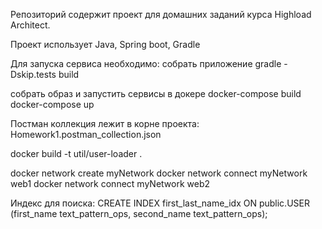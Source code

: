 Репозиторий содержит проект для домашних заданий курса Highload Architect.

Проект использует Java, Spring boot, Gradle

Для запуска сервиса необходимо:
собрать приложение
gradle -Dskip.tests build

собрать образ и запустить сервисы в докере
docker-compose build
docker-compose up  

Постман коллекция лежит в корне проекта:
Homework1.postman_collection.json

docker build -t util/user-loader .

docker network create myNetwork
docker network connect myNetwork web1
docker network connect myNetwork web2

Индекс для поиска:
CREATE INDEX first_last_name_idx ON public.USER (first_name text_pattern_ops, second_name text_pattern_ops);
